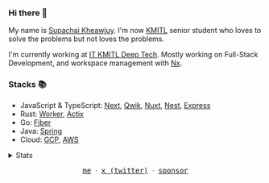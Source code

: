 ### Hi there 👋

My name is [Supachai Kheawjuy](https://spicyz.io). I'm now [KMITL](https://kmitl.ac.th/) senior student who loves to solve the problems but not loves the problems.

I'm currently working at [IT KMITL Deep Tech](https://github.com/deeptech-kmitl). Mostly working on Full-Stack Development, and workspace management with [Nx](https://nx.dev/).

### Stacks 📚
- JavaScript & TypeScript: [Next](https://nextjs.org/), [Qwik](https://qwik.builder.io/), [Nuxt](https://nuxt.com/), [Nest](https://nestjs.com/), [Express](https://expressjs.com/)
- Rust: [Worker](https://github.com/cloudflare/workers-rs), [Actix](https://actix.rs/)
- Go: [Fiber](https://gofiber.io/)
- Java: [Spring](https://spring.io/)
- Cloud: [GCP](https://cloud.google.com/), [AWS](https://aws.amazon.com/)

<details>
  <summary>Stats</summary>

![Langs](https://github-readme-stats.vercel.app/api/top-langs/?username=spicyzboss&size_weight=0.5&count_weight=0.5&hide=css,html&langs_count=10&layout=compact&theme=transparent)

![Stats](https://github-readme-stats.vercel.app/api?username=spicyzboss&show_icons=true&theme=transparent)

</details>

<p align="center">
  <samp>
    <a href="https://spicyz.io">me</a> ᐧ
    <a href="https://x.com/spicyzboss">x (twitter)</a> ᐧ
    <a href="https://github.com/sponsors/spicyzboss">sponsor</a>
  </samp>
</p>
